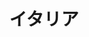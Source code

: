 ---
title: イタリア
description: 意大利
kana: イタリア
pronunciation: itaria
tone: ⓪
type: 名词
pubDate: 2024-08-15 00:00:15
lessonIndex: 3
---